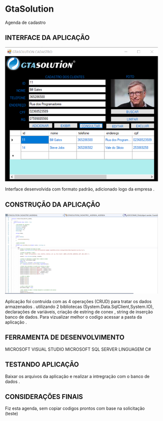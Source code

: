 # GtaSolution
 Agenda de cadastro 
 
##  INTERFACE DA APLICAÇÃO

![foto interface](https://github.com/Sulemam-Ba/GtaSolution/blob/main/foto%20Interface.PNG)

Interface  desenvolvida  com formato  padrão, adicionado logo da empresa .

## CONSTRUÇÃO DA APLICAÇÃO

![amostra do codigo](https://github.com/Sulemam-Ba/GtaSolution/blob/main/foto%20codigo%20(amostra).PNG)

Aplicação  foi contruida com  as  4 operações (CRUD) para tratar  os dados armazenados .
utilizando 2 bibliotecas (System.Data.SqlClient,System.IO), declarações de variáveis, criação de estring de  conex ,  string de  inserção  
banco de dados.
Para vizualizar melhor o codigo acessar a pasta da aplicação .

## FERRAMENTA DE  DESENVOLVIMENTO
MICROSOFT VISUAL STUDIO 
MICROSOFT  SQL SERVER 
LINGUAGEM C#

## TESTANDO  APLICAÇÃO
Baixar os arquivos da aplicação e realizar a intregração com o banco de dados .

## CONSIDERAÇÕES FINAIS 
Fiz esta agenda, sem copiar codigos prontos com base  na solicitação (teste)



